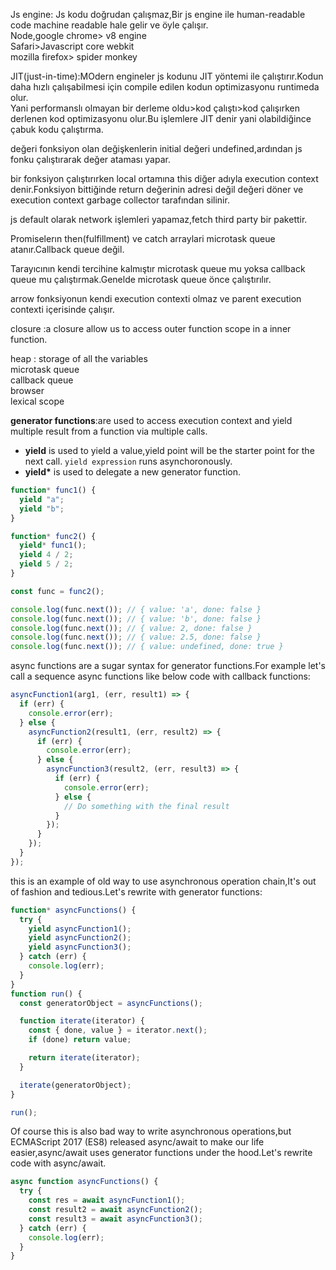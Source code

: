 Js engine: Js kodu doğrudan çalışmaz,Bir js engine ile human-readable code machine readable hale gelir ve öyle çalışır.  
Node,google chrome> v8 engine  
Safari>Javascript core webkit  
mozilla firefox> spider monkey

JIT(just-in-time):MOdern engineler js kodunu JIT yöntemi ile çalıştırır.Kodun daha hızlı çalışabilmesi için compile edilen kodun optimizasyonu runtimeda olur.  
 Yani performanslı olmayan bir derleme oldu>kod çalıştı>kod çalışırken derlenen kod optimizasyonu olur.Bu işlemlere JIT denir yani olabildiğince çabuk kodu çalıştırma.

değeri fonksiyon olan değişkenlerin initial değeri undefined,ardından js fonku çalıştırarak değer ataması yapar.

bir fonksiyon çalıştırırken local ortamına this diğer adıyla execution context denir.Fonksiyon bittiğinde return değerinin adresi değil değeri döner ve execution context garbage collector tarafından silinir.

js default olarak network işlemleri yapamaz,fetch third party bir pakettir.

Promiselerın then(fulfillment) ve catch arraylari microtask queue atanır.Callback queue değil.

Tarayıcının kendi tercihine kalmıştır microtask queue mu yoksa callback queue mu çalıştırmak.Genelde microtask queue önce çalıştırılır.

arrow fonksiyonun kendi execution contexti olmaz ve parent execution contexti içerisinde çalışır.

closure :a closure allow us to access outer function scope in a inner function.

heap : storage of all the variables  
microtask queue  
callback queue  
browser  
lexical scope

**generator functions**:are used to access execution context and yield multiple result from a function via multiple calls.

- **yield** is used to yield a value,yield point will be the starter point for the next call. `yield expression` runs asynchoronously.
- **yield\*** is used to delegate a new generator function.

```js
function* func1() {
  yield "a";
  yield "b";
}

function* func2() {
  yield* func1();
  yield 4 / 2;
  yield 5 / 2;
}

const func = func2();

console.log(func.next()); // { value: 'a', done: false }
console.log(func.next()); // { value: 'b', done: false }
console.log(func.next()); // { value: 2, done: false }
console.log(func.next()); // { value: 2.5, done: false }
console.log(func.next()); // { value: undefined, done: true }
```

async functions are a sugar syntax for generator functions.For example let's call a sequence async functions like below code with callback functions:

```js
asyncFunction1(arg1, (err, result1) => {
  if (err) {
    console.error(err);
  } else {
    asyncFunction2(result1, (err, result2) => {
      if (err) {
        console.error(err);
      } else {
        asyncFunction3(result2, (err, result3) => {
          if (err) {
            console.error(err);
          } else {
            // Do something with the final result
          }
        });
      }
    });
  }
});
```

this is an example of old way to use asynchronous operation chain,It's out of fashion and tedious.Let's rewrite with generator functions:

```js
function* asyncFunctions() {
  try {
    yield asyncFunction1();
    yield asyncFunction2();
    yield asyncFunction3();
  } catch (err) {
    console.log(err);
  }
}
function run() {
  const generatorObject = asyncFunctions();

  function iterate(iterator) {
    const { done, value } = iterator.next();
    if (done) return value;

    return iterate(iterator);
  }

  iterate(generatorObject);
}

run();
```

Of course this is also bad way to write asynchronous operations,but ECMAScript 2017 (ES8) released async/await to make our life easier,async/await uses generator functions under the hood.Let's rewrite code with async/await.

```js
async function asyncFunctions() {
  try {
    const res = await asyncFunction1();
    const result2 = await asyncFunction2();
    const result3 = await asyncFunction3();
  } catch (err) {
    console.log(err);
  }
}
```
